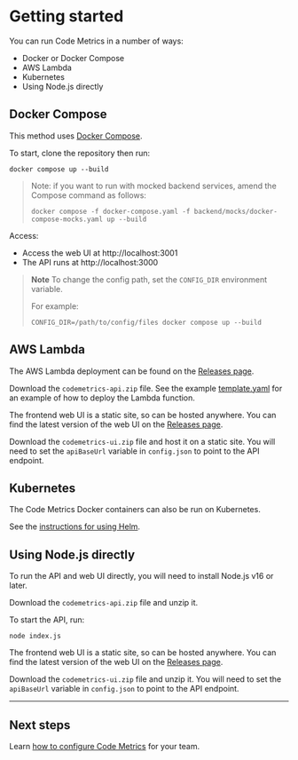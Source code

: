 # Getting started

You can run Code Metrics in a number of ways:

- Docker or Docker Compose
- AWS Lambda
- Kubernetes
- Using Node.js directly

## Docker Compose

This method uses [Docker Compose](https://docs.docker.com/compose/install/).

To start, clone the repository then run:

    docker compose up --build

> Note: if you want to run with mocked backend services, amend the Compose command as follows:
> ```
> docker compose -f docker-compose.yaml -f backend/mocks/docker-compose-mocks.yaml up --build
> ```

Access:

- Access the web UI at http://localhost:3001
- The API runs at http://localhost:3000

> **Note**
> To change the config path, set the `CONFIG_DIR` environment variable.
> 
> For example:
> ```
> CONFIG_DIR=/path/to/config/files docker compose up --build
> ```

## AWS Lambda

The AWS Lambda deployment can be found on the [Releases page](https://github.com/DeloitteDigitalUK/code-metrics/releases).

Download the `codemetrics-api.zip` file. See the example [template.yaml](../backend/lambda/template.yaml) for an example of how to deploy the Lambda function.

The frontend web UI is a static site, so can be hosted anywhere. You can find the latest version of the web UI on the [Releases page](https://github.com/DeloitteDigitalUK/code-metrics/releases).

Download the `codemetrics-ui.zip` file and host it on a static site. You will need to set the `apiBaseUrl` variable in `config.json` to point to the API endpoint.

## Kubernetes

The Code Metrics Docker containers can also be run on Kubernetes.  

See the [instructions for using Helm](./helm.md).

## Using Node.js directly

To run the API and web UI directly, you will need to install Node.js v16 or later.

Download the `codemetrics-api.zip` file and unzip it.

To start the API, run:

    node index.js

The frontend web UI is a static site, so can be hosted anywhere. You can find the latest version of the web UI on the [Releases page](https://github.com/DeloitteDigitalUK/code-metrics/releases).

Download the `codemetrics-ui.zip` file and unzip it. You will need to set the `apiBaseUrl` variable in `config.json` to point to the API endpoint.

---

## Next steps

Learn [how to configure Code Metrics](./configuration.md) for your team.
